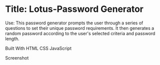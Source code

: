 # Title: Lotus-Password Generator

Use:
This password generator prompts the user through a series of questions to set their unique password requirements. It then generates a random password according to the user's selected criteria and password length.

Built With
HTML
CSS
JavaScript


Screenshot